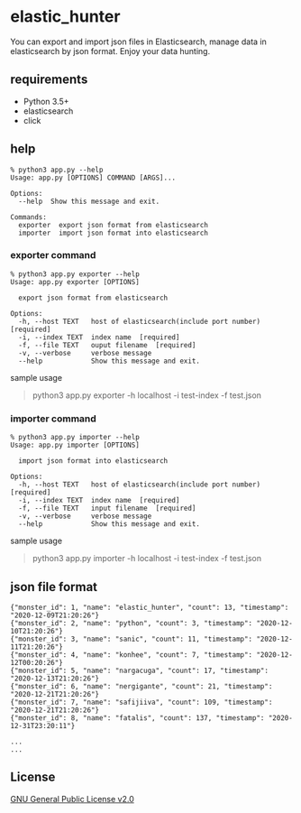 # elastic_hunter
You can export and import json files in Elasticsearch, manage data in elasticsearch by json format. Enjoy your data hunting.

## requirements
- Python 3.5+
- elasticsearch
- click

## help

```
% python3 app.py --help
Usage: app.py [OPTIONS] COMMAND [ARGS]...

Options:
  --help  Show this message and exit.

Commands:
  exporter  export json format from elasticsearch
  importer  import json format into elasticsearch

```

### exporter command

```
% python3 app.py exporter --help
Usage: app.py exporter [OPTIONS]

  export json format from elasticsearch

Options:
  -h, --host TEXT   host of elasticsearch(include port number)  [required]
  -i, --index TEXT  index name  [required]
  -f, --file TEXT   ouput filename  [required]
  -v, --verbose     verbose message
  --help            Show this message and exit.

```

sample usage
> python3 app.py exporter -h localhost -i test-index -f test.json

### importer command

```
% python3 app.py importer --help
Usage: app.py importer [OPTIONS]

  import json format into elasticsearch

Options:
  -h, --host TEXT   host of elasticsearch(include port number)  [required]
  -i, --index TEXT  index name  [required]
  -f, --file TEXT   input filename  [required]
  -v, --verbose     verbose message
  --help            Show this message and exit.

```

sample usage
> python3 app.py importer -h localhost -i test-index -f test.json

## json file format

```
{"monster_id": 1, "name": "elastic_hunter", "count": 13, "timestamp": "2020-12-09T21:20:26"}
{"monster_id": 2, "name": "python", "count": 3, "timestamp": "2020-12-10T21:20:26"}
{"monster_id": 3, "name": "sanic", "count": 11, "timestamp": "2020-12-11T21:20:26"}
{"monster_id": 4, "name": "konhee", "count": 7, "timestamp": "2020-12-12T00:20:26"}
{"monster_id": 5, "name": "nargacuga", "count": 17, "timestamp": "2020-12-13T21:20:26"}
{"monster_id": 6, "name": "nergigante", "count": 21, "timestamp": "2020-12-21T21:20:26"}
{"monster_id": 7, "name": "safijiiva", "count": 109, "timestamp": "2020-12-21T21:20:26"}
{"monster_id": 8, "name": "fatalis", "count": 137, "timestamp": "2020-12-31T23:20:11"}

...
...

```

## License

[GNU General Public License v2.0](./LICENSE)


